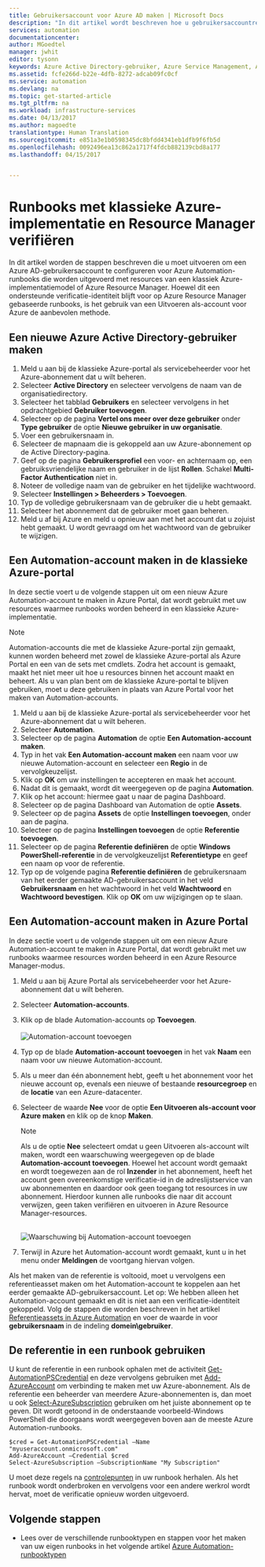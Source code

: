 ```yaml
---
title: Gebruikersaccount voor Azure AD maken | Microsoft Docs
description: "In dit artikel wordt beschreven hoe u gebruikersaccountreferenties van Azure AD voor runbooks in Azure Automation maakt om te verifiëren bij Azure en het klassieke Azure."
services: automation
documentationcenter: 
author: MGoedtel
manager: jwhit
editor: tysonn
keywords: Azure Active Directory-gebruiker, Azure Service Management, Azure AD-gebruikersaccount
ms.assetid: fcfe266d-b22e-4dfb-8272-adcab09fc0cf
ms.service: automation
ms.devlang: na
ms.topic: get-started-article
ms.tgt_pltfrm: na
ms.workload: infrastructure-services
ms.date: 04/13/2017
ms.author: magoedte
translationtype: Human Translation
ms.sourcegitcommit: e851a3e1b0598345dc8bfdd4341eb1dfb9f6fb5d
ms.openlocfilehash: 0092496ea13c862a1717f4fdcb882139cbd8a177
ms.lasthandoff: 04/15/2017


---
```

# <a name="authenticate-runbooks-with-azure-classic-deployment-and-resource-manager"></a>Runbooks met klassieke Azure-implementatie en Resource Manager verifiëren
In dit artikel worden de stappen beschreven die u moet uitvoeren om een Azure AD-gebruikersaccount te configureren voor Azure Automation-runbooks die worden uitgevoerd met resources van een klassiek Azure-implementatiemodel of Azure Resource Manager.  Hoewel dit een ondersteunde verificatie-identiteit blijft voor op Azure Resource Manager gebaseerde runbooks, is het gebruik van een Uitvoeren als-account voor Azure de aanbevolen methode.       

## <a name="create-a-new-azure-active-directory-user"></a>Een nieuwe Azure Active Directory-gebruiker maken
1. Meld u aan bij de klassieke Azure-portal als servicebeheerder voor het Azure-abonnement dat u wilt beheren.
2. Selecteer **Active Directory** en selecteer vervolgens de naam van de organisatiedirectory.
3. Selecteer het tabblad **Gebruikers** en selecteer vervolgens in het opdrachtgebied **Gebruiker toevoegen**.
4. Selecteer op de pagina **Vertel ons meer over deze gebruiker** onder **Type gebruiker** de optie **Nieuwe gebruiker in uw organisatie**.
5. Voer een gebruikersnaam in.  
6. Selecteer de mapnaam die is gekoppeld aan uw Azure-abonnement op de Active Directory-pagina.
7. Geef op de pagina **Gebruikersprofiel** een voor- en achternaam op, een gebruiksvriendelijke naam en gebruiker in de lijst **Rollen**.  Schakel **Multi-Factor Authentication** niet in.
8. Noteer de volledige naam van de gebruiker en het tijdelijke wachtwoord.
9. Selecteer **Instellingen > Beheerders > Toevoegen**.
10. Typ de volledige gebruikersnaam van de gebruiker die u hebt gemaakt.
11. Selecteer het abonnement dat de gebruiker moet gaan beheren.
12. Meld u af bij Azure en meld u opnieuw aan met het account dat u zojuist hebt gemaakt. U wordt gevraagd om het wachtwoord van de gebruiker te wijzigen.

## <a name="create-an-automation-account-in-azure-classic-portal"></a>Een Automation-account maken in de klassieke Azure-portal
In deze sectie voert u de volgende stappen uit om een nieuw Azure Automation-account te maken in Azure Portal, dat wordt gebruikt met uw resources waarmee runbooks worden beheerd in een klassieke Azure-implementatie.  

> [!NOTE]
> Automation-accounts die met de klassieke Azure-portal zijn gemaakt, kunnen worden beheerd met zowel de klassieke Azure-portal als Azure Portal en een van de sets met cmdlets. Zodra het account is gemaakt, maakt het niet meer uit hoe u resources binnen het account maakt en beheert. Als u van plan bent om de klassieke Azure-portal te blijven gebruiken, moet u deze gebruiken in plaats van Azure Portal voor het maken van Automation-accounts.
> 
> 

1. Meld u aan bij de klassieke Azure-portal als servicebeheerder voor het Azure-abonnement dat u wilt beheren.
2. Selecteer **Automation**.
3. Selecteer op de pagina **Automation** de optie **Een Automation-account maken**.
4. Typ in het vak **Een Automation-account maken** een naam voor uw nieuwe Automation-account en selecteer een **Regio** in de vervolgkeuzelijst.  
5. Klik op **OK** om uw instellingen te accepteren en maak het account.
6. Nadat dit is gemaakt, wordt dit weergegeven op de pagina **Automation**.
7. Klik op het account: hiermee gaat u naar de pagina Dashboard.  
8. Selecteer op de pagina Dashboard van Automation de optie **Assets**.
9. Selecteer op de pagina **Assets** de optie **Instellingen toevoegen**, onder aan de pagina.
10. Selecteer op de pagina **Instellingen toevoegen** de optie **Referentie toevoegen**.
11. Selecteer op de pagina **Referentie definiëren** de optie **Windows PowerShell-referentie** in de vervolgkeuzelijst **Referentietype** en geef een naam op voor de referentie.
12. Typ op de volgende pagina **Referentie definiëren** de gebruikersnaam van het eerder gemaakte AD-gebruikersaccount in het veld **Gebruikersnaam** en het wachtwoord in het veld **Wachtwoord** en **Wachtwoord bevestigen**. Klik op **OK** om uw wijzigingen op te slaan.

## <a name="create-an-automation-account-in-the-azure-portal"></a>Een Automation-account maken in Azure Portal
In deze sectie voert u de volgende stappen uit om een nieuw Azure Automation-account te maken in Azure Portal, dat wordt gebruikt met uw runbooks waarmee resources worden beheerd in een Azure Resource Manager-modus.  

1. Meld u aan bij Azure Portal als servicebeheerder voor het Azure-abonnement dat u wilt beheren.
2. Selecteer **Automation-accounts**.
3. Klik op de blade Automation-accounts op **Toevoegen**.<br><br>![Automation-account toevoegen](media/automation-create-aduser-account/add-automation-acct-properties.png)
4. Typ op de blade **Automation-account toevoegen** in het vak **Naam** een naam voor uw nieuwe Automation-account.
5. Als u meer dan één abonnement hebt, geeft u het abonnement voor het nieuwe account op, evenals een nieuwe of bestaande **resourcegroep** en de **locatie** van een Azure-datacenter.
6. Selecteer de waarde **Nee** voor de optie **Een Uitvoeren als-account voor Azure maken** en klik op de knop **Maken**.  
   
    > [!NOTE]
    > Als u de optie **Nee** selecteert omdat u geen Uitvoeren als-account wilt maken, wordt een waarschuwing weergegeven op de blade **Automation-account toevoegen**.  Hoewel het account wordt gemaakt en wordt toegewezen aan de rol **Inzender** in het abonnement, heeft het account geen overeenkomstige verificatie-id in de adreslijstservice van uw abonnementen en daardoor ook geen toegang tot resources in uw abonnement.  Hierdoor kunnen alle runbooks die naar dit account verwijzen, geen taken verifiëren en uitvoeren in Azure Resource Manager-resources.
    > 
    >

    <br>![Waarschuwing bij Automation-account toevoegen](media/automation-create-aduser-account/add-automation-acct-properties-error.png)<br>  
7. Terwijl in Azure het Automation-account wordt gemaakt, kunt u in het menu onder **Meldingen** de voortgang hiervan volgen.

Als het maken van de referentie is voltooid, moet u vervolgens een referentieasset maken om het Automation-account te koppelen aan het eerder gemaakte AD-gebruikersaccount.  Let op: We hebben alleen het Automation-account gemaakt en dit is niet aan een verificatie-identiteit gekoppeld.  Volg de stappen die worden beschreven in het artikel [Referentieassets in Azure Automation](automation-credentials.md#creating-a-new-credential-asset) en voer de waarde in voor **gebruikersnaam** in de indeling **domein\gebruiker**.

## <a name="use-the-credential-in-a-runbook"></a>De referentie in een runbook gebruiken
U kunt de referentie in een runbook ophalen met de activiteit [Get-AutomationPSCredential](http://msdn.microsoft.com/library/dn940015.aspx) en deze vervolgens gebruiken met [Add-AzureAccount](http://msdn.microsoft.com/library/azure/dn722528.aspx) om verbinding te maken met uw Azure-abonnement. Als de referentie een beheerder van meerdere Azure-abonnementen is, dan moet u ook [Select-AzureSubscription](http://msdn.microsoft.com/library/dn495203.aspx) gebruiken om het juiste abonnement op te geven. Dit wordt getoond in de onderstaande voorbeeld-Windows PowerShell die doorgaans wordt weergegeven boven aan de meeste Azure Automation-runbooks.

    $cred = Get-AutomationPSCredential –Name "myuseraccount.onmicrosoft.com"
    Add-AzureAccount –Credential $cred
    Select-AzureSubscription –SubscriptionName "My Subscription"

U moet deze regels na [controlepunten](http://technet.microsoft.com/library/dn469257.aspx#bk_Checkpoints) in uw runbook herhalen. Als het runbook wordt onderbroken en vervolgens voor een andere werkrol wordt hervat, moet de verificatie opnieuw worden uitgevoerd.

## <a name="next-steps"></a>Volgende stappen
* Lees over de verschillende runbooktypen en stappen voor het maken van uw eigen runbooks in het volgende artikel [Azure Automation-runbooktypen](automation-runbook-types.md)


